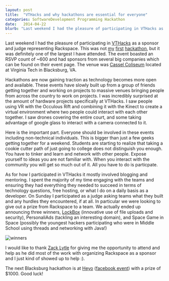 ```yaml
---
layout: post
title:  "VTHacks and why hackathons are essential for everyone"
categories: SoftwareDevelopment Programming Hackathon
date:   2014-04-22
blurb: "Last weekend I had the pleasure of participating in VTHacks as a sponsor and judge representing Rackspace. This was not my first hackathon, but it was definitely one of the largest I have attended."
---
```


[sweekendtampa]: http://www.centralfloridafuture.com/mobile/students-startup-winning-business-1.2605980
[sweekendblacksburg]: http://blogs.technet.com/b/bizspark_group_blog/archive/2012/09/19/highlights-from-startupweekend-blacksburg.aspx
[geekend]: https://www.facebook.com/media/set/?set=a.10150347775910404.349700.500210403&type=1&l=5fcdd086bf
[vthacks]: http://vthacks.com/
[cassel]: http://en.wikipedia.org/wiki/Cassell_Coliseum
[heyo]: https://heyo.com/hackathon
[heyo_event]: https://www.facebook.com/events/234179516771748/?ref=22
[swblacksburg_2014]: http://blacksburg.startupweekend.org/
[winners]: http://b7cc86bc05773bcecd41-4057535a55b255b6cbfb486a61b5692d.r49.cf1.rackcdn.com/rackspace_winners.png
[zack]: https://twitter.com/zacklytle
[lockbox]: https://twitter.com/lockboxcloud

Last weekend I had the pleasure of participating in [VTHacks][vthacks] as a sponsor and judge representing Rackspace. This was not <span class="underline">[my][geekend]</span> <span class="underline">[first][sweekendtampa]</span> <span class="underline">[hackathon][sweekendblacksburg]</span>, but it was definitely one of the largest I have attended. The event boasted an RSVP count of ~600 and had sponsors from several big companies which can be found on their event page. The venue was [Cassel Coliseum][cassel] located at Virginia Tech in Blacksburg, VA.

Hackathons are now gaining traction as technology becomes more open and available. These events have slowly built up from a group of friends getting together and working on projects to massive venues bringing people from across the country to work on projects. I was incredibly surprised at the amount of hardware projects specifically at VTHacks. I saw people using VR with the Occulous Rift and combining it with the Kinect to create a virtual environment where two people could interact with each other together. I saw drones covering the entire court, and some taking advantage of google glass to interact with a camera connected to it.

Here is the important part. Everyone should be involved in these events including non-technical individuals. This is bigger than just a few geeks getting together for a weekend. Students are starting to realize that taking a cookie cutter path of just going to college does not distinguish you enough. You have to tinker and learn and network with other people. Expose yourself to ideas you are not familiar with. When you interact with the community you will get so much out of it. All you have to do is particpate.

As for how I participated in VTHacks it mostly involved blogging and mentoring. I spent the majority of my time engaging with the teams and ensuring they had everything they needed to succeed in terms of technology questions, free hosting, or what I do on a daily basis as a developer. On Sunday I participated as a judge asking teams what they built and any hurdles they encountered, if at all. In particular we were looking to give out a prize from Rackspace to a team. We actually ended up announcing three winners, [LockBox][lockbox] (innovative use of file uploads and security), PersonaliAds (tackling an interesting domain), and Space Game in Space (possibly the youngest hackers participating who were in Middle School using threads and networking with Java!)

![winners][winners]

I would like to thank [Zack Lytle][zack] for giving me the opportunity to attend and help as he did most of the work with organizing Rackspace as a sponsor and I just kind of showed up to help :).

The next Blacksburg hackathon is at [Heyo][heyo] ([facebook event][heyo_event]) with a prize of $1000. Good luck!